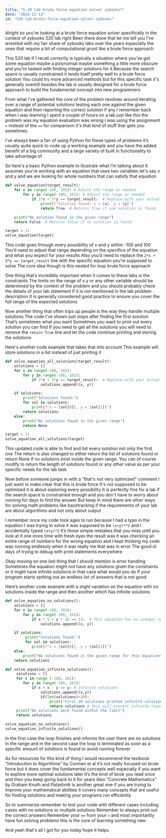 ```yaml
---
title: "5.20 lab brute force equation solver zybooks?"
date: "2024-12-13"
id: "520-lab-brute-force-equation-solver-zybooks"
---
```


Alright so you're looking at a brute force equation solver specifically in the context of zybooks 520 lab right Been there done that let me tell you I've wrestled with my fair share of zybooks labs over the years especially the ones that require a bit of computational grunt like a brute force approach

This 520 lab if I recall correctly is typically a situation where you've got some equation maybe a polynomial maybe something a little more obscure and you're tasked with finding integer solutions for it Because the search space is usually constrained it lends itself pretty well to a brute force solution You could try more advanced methods but for this specific task it's generally overkill besides the lab is usually designed for a brute force approach to build the fundamental concept into new programmers

From what I've gathered the core of the problem revolves around iterating over a range of potential solutions testing each one against the given equation and then reporting the correct solution if any I remember back when I was learning I spent a couple of hours on a lab just like this the problem was my equation evaluation was wrong i was using the assignment `=` instead of the `==` for comparison it's that kind of stuff that gets you sometimes

I've always been a fan of using Python for these types of problems it’s usually quite quick to code up a working example and you have the added benefit of a big community and a large variety of built in functionality to take advantage of

So here's a basic Python example to illustrate what I’m talking about It assumes you're working with an equation that uses two variables let's say x and y and we are looking for whole numbers that can satisfy that equation

```python
def solve_equation(target_result):
    for x in range(-100, 101): # Adjust the range as needed
        for y in range(-100, 101): # Adjust the range as needed
            if 2*x + 3*y == target_result:  # Replace with your actual equation
                print(f"Solution found: x = {x}, y = {y}")
                return True  # Returns True if one solution is found

    print("No solution found in the given range")
    return False  # Returns false if no solution is found

target = 11
solve_equation(target)

```

This code goes through every possibility of x and y within -100 and 100 You’d need to adjust that range depending on the specifics of the equation and what you expect for your results Also you’d need to replace the `2*x + 3*y == target_result` line with the specific equation you’re supposed to solve The core idea though is this nested for loop brute force approach

One thing that’s incredibly important when it comes to these labs is the constraints The limits on the range of x y or any other variable should be determined by the context of the problem and you should probably check the details of your lab statement if it is not mentioned in the lab problem description It is generally considered good practice to ensure you cover the full range of the expected solutions

Now another thing that often trips up people is the way they handle multiple solutions The code I've shown just stops after finding the first solution That’s sometimes what you want Sometimes you want to print out every solution you can find If you need to get all the solutions you will need to remove the `return True` line and let the code continue printing and storing the solutions

Here's another code example that takes that into account This example will store solutions in a list instead of just printing it

```python
def solve_equation_all_solutions(target_result):
    solutions = []
    for x in range(-100, 101):
        for y in range(-100, 101):
            if 2*x + 3*y == target_result:  # Replace with your actual equation
                solutions.append((x, y))

    if solutions:
        print("Solutions found:")
        for sol in solutions:
            print(f"x = {sol[0]}, y = {sol[1]}")
        return solutions
    else:
        print("No solutions found in the given range")
        return None

target = 11
solve_equation_all_solutions(target)
```

This updated code is able to find and list every solution not only the first one The return is also changed to either return the list of solutions found or return None if no solutions exist inside the given range. You can of course modify to return the length of solutions found or any other value as per your specific needs for the lab task

Now before someone jumps in with a "that's not very optimized" comment I just want to make clear that this is brute force It's not supposed to be optimized it is about exploring every possibility It is perfectly fine for a lab if the search space is constrained enough and you don't have to worry about running for days to find the answer But keep in mind there are other ways for solving math problems like backtracking if the requirements of your lab are about algorithms and not only about output

I remember once my code took ages to run because I had a typo in the equation I was trying to solve it was supposed to be `(x+y)**2` and I accidentally typed `(x+y)*2` it’s those simple mistakes that you miss until you look at it one more time with fresh eyes the result was it was checking an entire range of numbers for the wrong equation and I kept thinking my code was running endlessly when it was really me that was in error The good ol days of trying to debug with print statements everywhere

Okay moving on one last thing that I should mention is error handling Sometimes the equation might not have any solutions given the constraints or it might have infinite solutions in that case what would you do If your program starts spitting out an endless list of answers that is not good

Here’s another code example with a slight variation on the equation with no solutions inside the range and then another which has infinite solutions

```python
def solve_equation_no_solutions():
    solutions = []
    for x in range(-100, 101):
        for y in range(-100, 101):
            if x * 5 + y * 10 == 13:  # This equation has no integer solutions
                solutions.append((x, y))

    if solutions:
         print("Solutions found:")
         for sol in solutions:
            print(f"x = {sol[0]}, y = {sol[1]}")
    else:
        print("No solutions found in the given range for this equation")
    return solutions

def solve_equation_infinite_solutions():
     solutions = []
     for x in range (-100, 101):
        for y in range(-100, 101):
            if x + x - y == y: # Infinite solutions
                solutions.append((x,y))
                if(len(solutions)>20):
                    print("First 20 solutions printed infinite solutions are available")
                    return solutions # this will prevent infinite loops
     print("No solutions were found within the limit")
     return solutions

solve_equation_no_solutions()
solve_equation_infinite_solutions()
```
In the first case the loop finishes and informs the user there are no solutions in the range and in the second case the loop is terminated as soon as a specific amount of solutions is found to avoid running forever

As for resources for this kind of thing I would recommend the textbook "Introduction to Algorithms" by Cormen et al it’s not really focused on brute force but it does cover the fundamental concepts well especially if you want to explore more optimal solutions later It’s the kind of book you read once and then you keep going back to it for years Also “Concrete Mathematics” by Graham Knuth and Patashnik is another great one if you are trying to improve your mathematical abilities it covers many concepts that are useful for finding solutions and making your programs run efficiently

So to summarize remember to test your code with different cases including cases with no solutions or multiple solutions Remember to always print out the correct answers Remember your `==` from your `=` and most importantly have fun solving problems this is the core of learning something new

And yeah that's all I got for you today hope it helps

